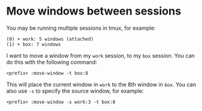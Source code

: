 # Move windows between sessions

You may be running multiple sessions in tmux, for example:

```text
(0) + work: 5 windows (attached)
(1) + box: 7 windows
```

I want to move a window from my `work` session, to my `box` session. You can do this with the following command:

```shell
<prefix> :move-window -t box:8
```

This will place the current window in `work` to the 8th window in `box`. You can also use `-s` to specify the source window, for example:

```shell
<prefix> :move-window -s work:3 -t box:8
```
